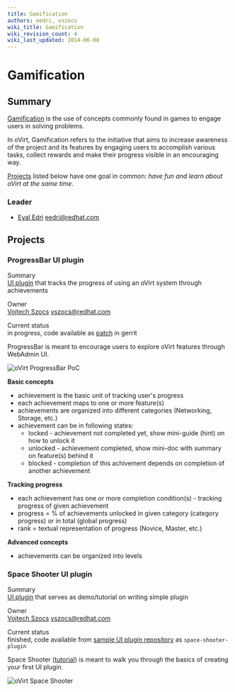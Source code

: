 ```yaml
---
title: Gamification
authors: eedri, vszocs
wiki_title: Gamification
wiki_revision_count: 4
wiki_last_updated: 2014-06-08
---
```


# Gamification

## Summary

[Gamification](http://en.wikipedia.org/wiki/Gamification) is the use of concepts commonly found in games to engage users in solving problems.

In oVirt, Gamification refers to the initiative that aims to increase awareness of the project and its features by engaging users to accomplish various tasks, collect rewards and make their progress visible in an encouraging way.

[Projects](#Projects) listed below have one goal in common: *have fun and learn about oVirt at the same time*.

### Leader

*   [Eyal Edri](User:Eedri) <eedri@redhat.com>

## Projects

### ProgressBar UI plugin

Summary  
[UI plugin](Features/UIPlugins) that tracks the progress of using an oVirt system through achievements

Owner  
[Vojtech Szocs](User:Vszocs) <vszocs@redhat.com>

Current status  
in progress, code available as [patch](http://gerrit.ovirt.org/#/c/23013/) in gerrit

ProgressBar is meant to encourage users to explore oVirt features through WebAdmin UI.

![oVirt ProgressBar PoC](Progressbar-plugin-poc.png "oVirt ProgressBar PoC")

**Basic concepts**

*   achievement is the basic unit of tracking user's progress
*   each achievement maps to one or more feature(s)
*   achievements are organized into different categories (Networking, Storage, etc.)
*   achievement can be in following states:
    -   locked - achievement not completed yet, show mini-guide (hint) on how to unlock it
    -   unlocked - achievement completed, show mini-doc with summary on feature(s) behind it
    -   blocked - completion of this achivement depends on completion of another achievement

**Tracking progress**

*   each achievement has one or more completion condition(s) - tracking progress of given achievement
*   progress = % of achievements unlocked in given category (category progress) or in total (global progress)
*   rank = textual representation of progress (Novice, Master, etc.)

**Advanced concepts**

*   achievements can be organized into levels

### Space Shooter UI plugin

Summary  
[UI plugin](Features/UIPlugins) that serves as demo/tutorial on writing simple plugin

Owner  
[Vojtech Szocs](User:Vszocs) <vszocs@redhat.com>

Current status  
finished, code available from [sample UI plugin repository](Features/UIPlugins#Sample_UI_plugins) as `space-shooter-plugin`

Space Shooter ([tutorial](Tutorial/UIPlugins/CrashCourse)) is meant to walk you through the basics of creating your first UI plugin.

![oVirt Space Shooter](OVirt_Space_Shooter_3.png "oVirt Space Shooter")
